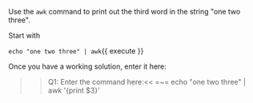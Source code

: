 Use the `awk` command to print out the third word in the string "one two three".

Start with

`echo "one two three" | awk`{{ execute }}

Once you have a working solution, enter it here:

>>Q1: Enter the command here:<<
=~= echo "one two three" | awk '{print $3}'

